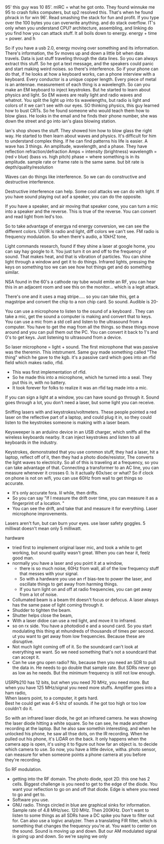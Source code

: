 
95' this guy was 10 85'. 
mIRC = what he got onto.
They found winnuke me 95 to crash folks computers, but sp2 resolved this. That's when he found phrack in for win 96'.  Read smashing the stack for fun and profit.  If you type over the 100 bytes you can overwrite anything. and do stack overflow. 
IT's only when you understand CPU? architecture, assembling, and linking do you find how you can attack stuff.  It all boils down to energy. 
energy + time = power. 
and h

So if you have a usb 2.0,  energy moving over something and its information.  There's information, the 5v moves up and down a little bit when data travels.  Data is just stuff traveling through the data lines.  So you can always extract this stuff. 
So he got a text message, and the speakers could panic and start making weird noises. so there's interference.  So if your phone can do that, if he looks at how a keyboard works, can a phone interview with a keyboard. 
Every conductor is a unique copper length.  Every piece of metal is an antennae.
measurement of each thing is a wavelength.  So can you make an EM keyboard to inject keystrokes.  But he started to learn about physics and light. 
So EM waves are really light and radio waves and whatnot.
You split the light up into tis wavelengths, but radio is light and colors of it we can't see with our eyes. 
SO thinking physics, this guy learned how to bust CRTs.
So he found someone who would teach them how to blow glass.
He looks in the email and he finds their phone number, she was down the street and go into ian's glass blowing station. 

Ian's shop shows the stuff.
They showed him how to blow glass the right way.  He started to then learn about waves and physics. 
It's difficult for him to understand complex thing. 
If he can find patterns his life is easier. 
A wave has 3 things.  An amplitude, wavelength, and a phase. 
They have reflection refraction/defraction
Amps = intensity (brightness)
wavelength = (red v blue) (bass vs. high pitch)
phase = where something is in its amplitude.
sample rate or frame rate is the same same.  but bit rate is depth/quality/resolution

Waves can do things like interference. So we can do constructive and destructive interference.  

Destructive interference can help. 
Some cool attacks we can do with light. 
If you have sound playing out aof a speaker, you can do the opposite. 

If you have a speaker, and air moving that speaker cone, you can turn a mic into a speaker and the reverse.  This is true of the reverse.  You can convert and read light from led's too.


So to take advantage of energya nd energy conversion, we can see the different colors.  UV/IR is radio and light, diff colors we can't see.  FM radio is frequency modulation.  So when there's audio, a 10kHZ tone, 


Light commands research, found if they shine a laser at google home, you can say hay google to it.  You just turn it on and off to the frequency of sound.  That makes heat, and that is vibration of particles.  You can shine light through a window and get it to do things. 
Infrared lights, pressing the keys on something too we can see how hot things get and do something similar. 

NSA found in the 60's a cathode ray tube would emite an RF, you can hear this in an adjacent room and see this on the monitor...
which is a legit attack. 

There's one and it uses a mag stripe.....
so you can take this, get a magstripe and convert the chip to a non chip card. 
So sound. 
Audible is 20-

You can use a microphone to listen to the osund of a keyboard . 
They can take a mic, get the sound a computer is making and convert that to keys.
You can use a mic from a std cell and listen to the ultrasound from a computer.  You have to get the mag from all the things. so these things move around and you can pull them out the PC. 
You can convert it back to 1's and 0's to get keys. Just listening to ultrasound from a device.

So laser microphone = light + sound. 
The first microphone that was passive was the theremin. This intstrument. Same guy made something called "The thing" which he gave to the kgb. it's a passive card which goes into an rfid field which makes radio, rfid. 
- This was first implementation of rfid.
- So he made this into a microphone, which he turned into a seal.  They put this in, with no battery. 
- It took forever for folks to realize it was an rfid tag made into a mic.

If you can sign a light at a window, you can have sound go through it.  Sound goes through a lot, you don't need a laser, but some light you can receive.

Sniffing lasers with and keystrokes/voltmeters.
These people pointed a red laser on the reflective part of a laptop, and could plug it in, so they could listen to the keystrokes someone is making with a laser beam. 

Keysweeper is an arduiino device in an USB charger, which sniffs all the wireless keyboards nearby. It can inject keystrokes and listen to all keyboards in the industry. 

Keystrokes, demonstrated that you use common stuff, they had a laser, hit a laptop, reflect off of it, then they had a photo diode/resistor,  The converts the light waves to electricity.  So all of this is traveling at a frequency, so you can take advantage of that. Connecting a transformer to an AC line, you can measure whenever it crosses 0.  Is it actually 60x/sec or what? So if clock on phone is not on wifi, you can use 60Hz from wall to get things so accurate. 
- It's only accurate fora. lil while, then drifts. 
- So you can say "If I measure the drift over time, you can measure it as a fingerprint of a location. "
- You can see the drift, and take that and measure it for everything. 
Laser microphone improvements. 

Lasers aren't fun, but can burn your eyes. use laser safety goggles. 5 milliwat doesn't mean only 5 milliwatt.

hardware
- tried first to implement original laser mic, and took a while to get working, but sound quality wasn't great. When you can hear it, feelz good man. 
- normally you have a laser and you point it at a window,  
	- there is so much noise, 60Hz from wall, all of the low frequency stuff that messes with your signal. 
	- So with a hardware you use an rf bias-tee to power the laser, and oscillate things to get away from harming things.  
	- If you turn light on and off at radio frequencies, you can get away from a lot of noise. 
- Collumated beam is a beam tht doesn't focus or defocus. A laser always has the same pase of light coming through it. 
- Shudder to tighten the beam. 
- Shutter helps close the beam, 
- With a laser didoe can use a red light, and move it to infrared. 
- so on rx side.  You have a photodiod e and a sound card.  So you start modulating this thing at mhundreds of thousands of times per second.   ut you want to get away from low frequencies.  Because these are disruptive. 
- Not much light coming off of it.  So the soundcard can't look at everything we want.  So we need something that's not a soundcard that can accept it.  
- Can he use gnu open radio? No, because then you need an SDR to pull the data in.  He needs to go double that sample rate.  But SDRs never go as low as he needs.  But the minimum frequency is still not low enough. 

USRPb210 has 12 bits, but when you need 70 MHz, you need more.  But when you have 125 MHz/signal you need more stuffs. 
Amplifier goes into a ham radio,  
When lasers point, to a computer,  it gets hard.  
Best he could get was 4-5 khz of sounds. if he got too high or too low couldn't do it. 

So with an infrared laser diode, he got an infrared camera. he was showing the laser diode hitting a white square.  So he can see, he made another recording at the laptop. 
But he also saw somethin interesting, and when he unlocked his phone, he saw all thse dots, on the IR recording.  When he pulled out his phone, it's LiDAR on the back.  It only happens when the camera app is open, it's using it to figure out how far an object is. to decide which camera to use. 
So now, you have a little device, witha. photo sensor, can measure for when someone points a phone camera at you before they're recording. 

So RF modulation. 
- getting into the RF domain.  The photo diode, spot 2D.  this one has 2 cells.  Biggest challenge is you need to get to the edge of the diode.  You want your reflection to go on and off that diode. Edge is where you need to go and get to. 
- Software you use.  
- GNU radio. 
Things circled in blue are graphical sinks for information. 
Sample rate of 4.8 MHz/sec.  120 MHz. Then 200KHz. Don't want to listen to some things as all SDRs have a DC spike you have to filter out for.  Can also use a logivc analyzer.  Then a translating FIR filter, which is something that changes the frequency you're at.  You want to center on the sound.  Sound is moving up and down. But our AM modulated signal is going up and down.  So we're saying we only 